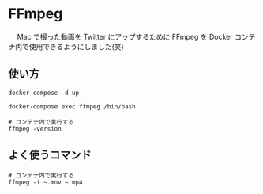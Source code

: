 # FFmpeg
　 Mac で撮った動画を Twitter にアップするために
 FFmpeg を Docker コンテナ内で使用できるようにしました(笑)

## 使い方

```docker
docker-compose -d up

docker-compose exec ffmpeg /bin/bash

# コンテナ内で実行する
ffmpeg -version
```

## よく使うコマンド

```docker
# コンテナ内で実行する
ffmpeg -i ~.mov ~.mp4
```